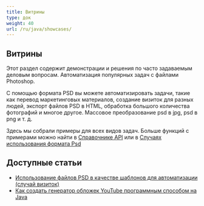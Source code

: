 ```yaml
---
title: Витрины
type: док
weight: 40
url: /ru/java/showcases/
---
```


## **Витрины**
Этот раздел содержит демонстрации и решения по часто задаваемым деловым вопросам. Автоматизация популярных задач с файлами Photoshop.

С помощью формата PSD вы можете автоматизировать задачи, такие как перевод маркетинговых материалов, создание визиток для разных людей, экспорт файлов PSD в HTML, обработка большого количества фотографий и многое другое. Массовое преобразование psd в jpg, psd в png и т. д.

Здесь мы собрали примеры для всех видов задач. Больше функций с примерами можно найти в [Справочнике API](https://reference.aspose.com/psd/net) или в [Случаях использования формата Psd](https://downloads.aspose.com/corporate/case-studies/aspose.psd/)
## **Доступные статьи**
- [Использование файлов PSD в качестве шаблонов для автоматизации (случай визиток)](https://docs.aspose.com/display/psdnet/Using+PSD+files+as+templates+for+automation+-+Business+Cards+Case)
- [Как создать генератор обложек YouTube программным способом на Java](/psd/ru/java/how-to-create-youtube-thumbnail-generator-programmatically-in-java/)

